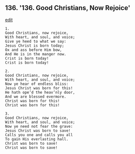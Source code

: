 
## 136.  '136. Good Christians, Now Rejoice'
[edit](https://docs.google.com/document/d/1qhChQBCSeqzFkxvhutrrwIGBFXYuwuKZ/edit?mode=html)






    1.
    Good Christians, now rejoice,
    With heart, and soul, and voice;
    Give ye heed to what we say:
    Jesus Christ is born today;
    Ox and ass before Him bow,
    And He is in the manger now.
    Crist is born today!
    Crist is born today!

    2.
    Good Christians, now rejoice,
    With heart, and soul, and voice;
    Now ye hear of endless bliss:
    Jesus Christ was born for this!
    He hath ope’d the heav’nly door,
    And we are blessed evermore.
    Christ was born for this!
    Christ was born for this!

    3.
    Good Christians, now rejoice,
    With heart, and soul, and voice;
    Now ye need not fear the grave:
    Jesus Christ was born to save!
    Calls you one and calls you all
    To gain His everlasting hall.
    Christ was born to save!
    Christ was born to save!
